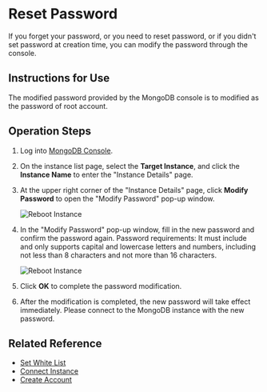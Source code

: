 # Reset Password

If you forget your password, or you need to reset password, or if you didn't set password at creation time, you can modify the password through the console.

## Instructions for Use

The modified password provided by the MongoDB console is to  modified as the password of root account.

## Operation Steps

1. Log into [MongoDB Console](https://mongodb-console.jdcloud.com/mongodb?dataCenter=bj_02).
1. On the instance list page, select the **Target Instance**, and click the **Instance Name** to enter the "Instance Details" page.
1. At the upper right corner of the "Instance Details" page, click **Modify Password** to open the "Modify Password" pop-up window.

	![Reboot Instance](https://github.com/jdcloudcom/cn/blob/master/image/mongodb/mongo-015.png)

1. In the "Modify Password" pop-up window, fill in the new password and confirm the password again. Password requirements: It must include and only supports capital and lowercase letters and numbers, including not less than 8 characters and not more than 16 characters.
	
	![Reboot Instance](https://github.com/jdcloudcom/cn/blob/master/image/mongodb/mongo-016.png)
	
1. Click **OK** to complete the password modification.
1. After the modification is completed, the new password will take effect immediately. Please connect to the MongoDB instance with the new password.

## Related Reference

- [Set White List](../../Getting-Started/Set-Whitelist.md)
- [Connect Instance](../../Getting-Started/Connect-Instance.md)
- [Create Account](Create-MongoDB-Account.md)

